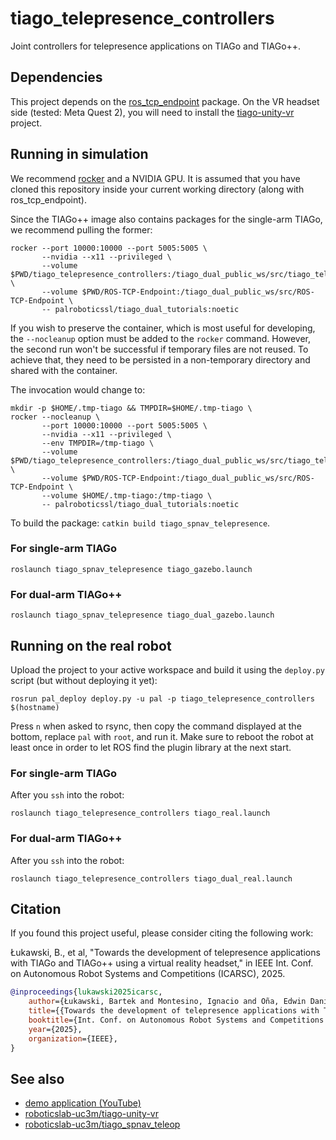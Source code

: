 # tiago_telepresence_controllers

Joint controllers for telepresence applications on TIAGo and TIAGo++.

## Dependencies

This project depends on the [ros_tcp_endpoint](https://github.com/Unity-Technologies/ROS-TCP-Endpoint) package. On the VR headset side (tested: Meta Quest 2), you will need to install the [tiago-unity-vr](https://github.com/roboticslab-uc3m/tiago-unity-vr) project.

## Running in simulation

We recommend [rocker](https://github.com/osrf/rocker) and a NVIDIA GPU. It is assumed that you have cloned this repository inside your current working directory (along with ros_tcp_endpoint).

Since the TIAGo++ image also contains packages for the single-arm TIAGo, we recommend pulling the former:

```
rocker --port 10000:10000 --port 5005:5005 \
       --nvidia --x11 --privileged \
       --volume $PWD/tiago_telepresence_controllers:/tiago_dual_public_ws/src/tiago_telepresence_controllers \
       --volume $PWD/ROS-TCP-Endpoint:/tiago_dual_public_ws/src/ROS-TCP-Endpoint \
       -- palroboticssl/tiago_dual_tutorials:noetic
```

If you wish to preserve the container, which is most useful for developing, the `--nocleanup` option must be added to the `rocker` command. However, the second run won't be successful if temporary files are not reused. To achieve that, they need to be persisted in a non-temporary directory and shared with the container.

The invocation would change to:

```
mkdir -p $HOME/.tmp-tiago && TMPDIR=$HOME/.tmp-tiago \
rocker --nocleanup \
       --port 10000:10000 --port 5005:5005 \
       --nvidia --x11 --privileged \
       --env TMPDIR=/tmp-tiago \
       --volume $PWD/tiago_telepresence_controllers:/tiago_dual_public_ws/src/tiago_telepresence_controllers \
       --volume $PWD/ROS-TCP-Endpoint:/tiago_dual_public_ws/src/ROS-TCP-Endpoint \
       --volume $HOME/.tmp-tiago:/tmp-tiago \
       -- palroboticssl/tiago_dual_tutorials:noetic
```

To build the package: `catkin build tiago_spnav_telepresence`.

### For single-arm TIAGo

```
roslaunch tiago_spnav_telepresence tiago_gazebo.launch
```

### For dual-arm TIAGo++

```
roslaunch tiago_spnav_telepresence tiago_dual_gazebo.launch
```

## Running on the real robot

Upload the project to your active workspace and build it using the `deploy.py` script (but without deploying it yet):

```
rosrun pal_deploy deploy.py -u pal -p tiago_telepresence_controllers $(hostname)
```

Press `n` when asked to rsync, then copy the command displayed at the bottom, replace `pal` with `root`, and run it. Make sure to reboot the robot at least once in order to let ROS find the plugin library at the next start.

### For single-arm TIAGo

After you `ssh` into the robot:

```
roslaunch tiago_telepresence_controllers tiago_real.launch
```

### For dual-arm TIAGo++

After you `ssh` into the robot:

```
roslaunch tiago_telepresence_controllers tiago_dual_real.launch
```

## Citation

If you found this project useful, please consider citing the following work:

Łukawski, B., et al, "Towards the development of telepresence applications with TIAGo and TIAGo++ using a virtual reality headset," in IEEE Int. Conf. on Autonomous Robot Systems and Competitions (ICARSC), 2025.

```bibtex
@inproceedings{lukawski2025icarsc,
    author={Łukawski, Bartek and Montesino, Ignacio and Oña, Edwin Daniel and Victores, Juan G. and Balaguer, Carlos and Jardón, Alberto},
    title={{Towards the development of telepresence applications with TIAGo and TIAGo++ using a virtual reality headset}},
    booktitle={Int. Conf. on Autonomous Robot Systems and Competitions (ICARSC)},
    year={2025},
    organization={IEEE},
}
```

## See also

- [demo application (YouTube)](https://youtu.be/3DYZG5At-Gw)
- [roboticslab-uc3m/tiago-unity-vr](https://github.com/roboticslab-uc3m/tiago-unity-vr)
- [roboticslab-uc3m/tiago_spnav_teleop](https://github.com/roboticslab-uc3m/tiago_spnav_teleop)
